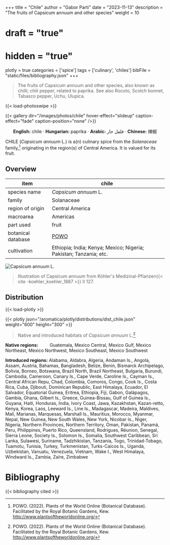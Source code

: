 +++
title = "Chile"
author = "Gabor Parti"
date = "2023-11-13"
description = "The fruits of Capsicum annuum and other species"
weight = 10
# draft = "true"
# hidden = "true"
plotly = true
categories = ['spice']
tags = ['culinary', 'chiles']
bibFile = "static/files/bibliography.json"
+++

>The fruits of Capsicum annuum and other species, also known as chilli; chili pepper, related to paprika. See also Rocoto, Scotch bonnet, Tabasco pepper, Uchu, Ulupica. 

{{< load-photoswipe >}}

{{< gallery dir="/images/photos/chile" hover-effect="slideup" caption-effect="fade" caption-position="none" />}}

<center>

**English:** chile · **Hungarian:** paprika · **Arabic:** <span class="arabic-text" dir="rtl">فلفل حار</span> · **Chinese:** <span class="traditional-chinese-text">辣椒</span> 

</center>

CHILE (*Capsicum annuum* L.) is a(n) culinary spice from the *Solanaceae* family,[^powo] originating in the region(s) of Central America. It is valued for its fruit.

[^powo]: POWO. (2022). Plants of the World Online (Botanical Database). Facilitated by the Royal Botanic Gardens, Kew. http://www.plantsoftheworldonline.org/

## Overview

|       item       |                              chile                              |
|------------------|-----------------------------------------------------------------|
|   species name   |                       *Capsicum annuum* L.                      |
|      family      |                            Solanaceae                           |
| region of origin |                         Central America                         |
|     macroarea    |                             Americas                            |
|     part used    |                              fruit                              |
|botanical database|       [POWO](https://powo.science.kew.org/taxon/316944-2)       |
|    cultivation   |Ethiopia; India; Kenya; Mexico; Nigeria; Pakistan; Tanzania; etc.|

![*Capsicum annuum* L.](/images/illustrations/chile.png?width=40rem "Illustration of Capsicum annuum from Köhler's Medizinal-Pflanzen")

>Illustration of Capsicum annuum from Köhler's Medizinal-Pflanzen{{< cite -koehler_koehler_1887 >}} II 127.

## Distribution

{{< load-plotly >}}

{{< plotly json="/aromatica/plotly/distributions/dist_chile.json" weight="600" height="300" >}}

>Native and introduced habitats of *Capsicum annuum* L.[^powo]

<p style="text-align:left;">

**Native regions:** &ensp; &ensp; &ensp; Guatemala, Mexico Central, Mexico Gulf, Mexico Northeast, Mexico Northwest, Mexico Southeast, Mexico Southwest

**Introduced regions:** Alabama, Aldabra, Algeria, Andaman Is., Angola, Assam, Austria, Bahamas, Bangladesh, Belize, Benin, Bismarck Archipelago, Bolivia, Borneo, Botswana, Brazil North, Brazil Northeast, Bulgaria, Burundi, Cambodia, Cameroon, Canary Is., Cape Verde, Caroline Is., Cayman Is., Central African Repu, Chad, Colombia, Comoros, Congo, Cook Is., Costa Rica, Cuba, Djibouti, Dominican Republic, East Himalaya, Ecuador, El Salvador, Equatorial Guinea, Eritrea, Ethiopia, Fiji, Gabon, Galápagos, Gambia, Ghana, Gilbert Is., Greece, Guinea-Bissau, Gulf of Guinea Is., Guyana, Haiti, Honduras, India, Ivory Coast, Jawa, Kazakhstan, Kazan-retto, Kenya, Korea, Laos, Leeward Is., Line Is., Madagascar, Madeira, Maldives, Mali, Marianas, Marquesas, Marshall Is., Mauritius, Morocco, Myanmar, Nepal, New Guinea, New South Wales, New York, Nicobar Is., Niger, Nigeria, Northern Provinces, Northern Territory, Oman, Pakistan, Panamá, Peru, Philippines, Puerto Rico, Queensland, Rodrigues, Réunion, Senegal, Sierra Leone, Society Is., Solomon Is., Somalia, Southwest Caribbean, Sri Lanka, Sulawesi, Suriname, Tadzhikistan, Tanzania, Togo, Trinidad-Tobago, Tuamotu, Tunisia, Turkey, Turkmenistan, Turks-Caicos Is., Uganda, Uzbekistan, Vanuatu, Venezuela, Vietnam, Wake I., West Himalaya, Windward Is., Zambia, Zaïre, Zimbabwe

</p>



# Bibliography

{{< bibliography cited >}}

